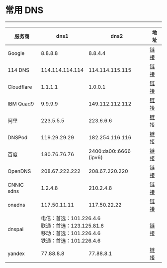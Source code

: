 # 常用 DNS

---

<table>
	<thead>
		<tr>
			<th>服务商</th>
			<th>dns1</th>
			<th>dns2</th>
			<th>地址</th>
		</tr>
	</thead>
	<tbody>
		<tr>
			<td>Google</td>
			<td>8.8.8.8</td>
			<td>8.8.4.4</td>
			<td><a href='https://developers.google.com/speed/public-dns/' target="_blank">链接</a></td>
		</tr>
		<tr>
			<td>114 DNS</td>
			<td>114.114.114.114</td>
			<td>114.114.115.115</td>
			<td><a href='http://www.114dns.com' target="_blank">链接</a></td>
		</tr>
		<tr>
			<td>Cloudflare</td>
			<td>1.1.1.1</td>
			<td>1.0.0.1</td>
			<td><a href='https://1.1.1.1' target="_blank">链接</a></td>
		</tr>
		<tr>
			<td>IBM Quad9</td>
			<td>9.9.9.9</td>
			<td>149.112.112.112</td>
			<td><a href='https://www.quad9.net' target="_blank">链接</a></td>
		</tr>
		<tr>
			<td>阿里</td>
			<td>223.5.5.5</td>
			<td>223.6.6.6</td>
			<td><a href='http://www.alidns.com' target="_blank">链接</a></td>
		</tr>
		<tr>
			<td>DNSPod</td>
			<td>119.29.29.29</td>
			<td>182.254.116.116</td>
			<td><a href='https://www.dnspod.cn/Products/Public.DNS' target="_blank">链接</a></td>
		</tr>
		<tr>
			<td>百度</td>
			<td>180.76.76.76</td>
			<td>2400:da00::6666 (ipv6)</td>
			<td><a href='https://dudns.baidu.com/intro/publicdns/' target="_blank">链接</a></td>
		</tr>
		<tr>
			<td>OpenDNS</td>
			<td>208.67.222.222</td>
			<td>208.67.220.220</td>
			<td><a href='https://www.opendns.com' target="_blank">链接</a></td>
		</tr>
		<tr>
			<td>CNNIC sdns</td>
			<td>1.2.4.8</td>
			<td>210.2.4.8</td>
			<td><a href='http://www.sdns.cn' target="_blank">链接</a></td>
		</tr>
		<tr>
			<td>onedns</td>
			<td>117.50.11.11</td>
			<td>117.50.22.22</td>
			<td><a href='https://www.onedns.net' target="_blank">链接</a></td>
		</tr>
		<tr>
			<td>dnspai</td>
			<td colspan="2">
				电信：首选：101.226.4.6 <br/>
				联通：首选：123.125.81.6<br/>
				移动：首选：101.226.4.6 <br/>
				铁通：首选：101.226.4.6 <br/>
			</td>
			<td><a href='http://www.dnspai.com/public.html' target="_blank">链接</a></td>
		</tr>
		<tr>
			<td>yandex</td>
			<td>77.88.8.8</td>
			<td>77.88.8.1</td>
			<td><a href='https://dns.yandex.com/advanced/' target="_blank">链接</a></td>
		</tr>
	</tbody>
</table>